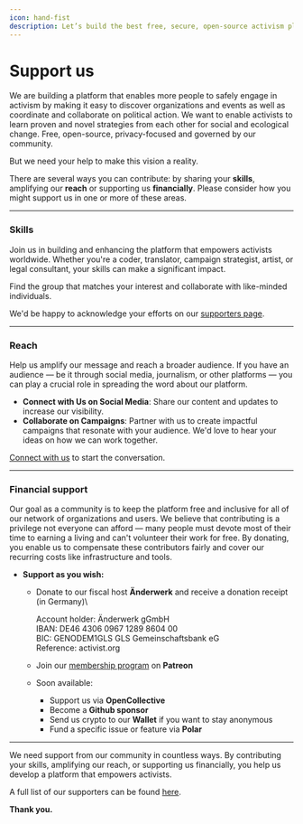 ```yaml
---
icon: hand-fist
description: Let’s build the best free, secure, open-source activism platform.
---
```


# Support us

We are building a platform that enables more people to safely engage in activism by making it easy to discover organizations and events as well as coordinate and collaborate on political action. We want to enable activists to learn proven and novel strategies from each other for social and ecological change. Free, open-source, privacy-focused and governed by our community.

But we need your help to make this vision a reality.

There are several ways you can contribute: by sharing your **skills**, amplifying our **reach** or supporting us **financially**. Please consider how you might support us in one or more of these areas.

***

### Skills

Join us in building and enhancing the platform that empowers activists worldwide. Whether you're a coder, translator, campaign strategist, artist, or legal consultant, your skills can make a significant impact.

Find the group that matches your interest and collaborate with like-minded individuals.

We'd be happy to acknowledge your efforts on our [supporters page](https://activist.org/de/supporters).

***

### Reach

Help us amplify our message and reach a broader audience. If you have an audience — be it through social media, journalism, or other platforms — you can play a crucial role in spreading the word about our platform.

* **Connect with Us on Social Media**: Share our content and updates to increase our visibility.
* **Collaborate on Campaigns**: Partner with us to create impactful campaigns that resonate with your audience. We'd love to hear your ideas on how we can work together.

[Connect with us](connect-with-us.md) to start the conversation.

***

### Financial support

Our goal as a community is to keep the platform free and inclusive for all of our network of organizations and users. We believe that contributing is a privilege not everyone can afford — many people must devote most of their time to earning a living and can't volunteer their work for free. By donating, you enable us to compensate these contributors fairly and cover our recurring costs like infrastructure and tools.

* **Support as you wish:**
  *   Donate to our fiscal host **Änderwerk** and receive a donation receipt (in Germany)\\

      Account holder: Änderwerk gGmbH\
      IBAN: DE46 4306 0967 1289 8604 00\
      BIC: GENODEM1GLS GLS Gemeinschaftsbank eG\
      Reference: activist.org
  * Join our [membership program](https://patreon.com/user?u=92165050\&utm_medium=unknown\&utm_source=join_link\&utm_campaign=creatorshare_creator\&utm_content=copyLink) on **Patreon**
  * Soon available:
    * Support us via **OpenCollective**
    * Become a **Github sponsor**
    * Send us crypto to our **Wallet** if you want to stay anonymous
    * Fund a specific issue or feature via **Polar**

***

We need support from our community in countless ways. By contributing your skills, amplifying our reach, or supporting us financially, you help us develop a platform that empowers activists.

A full list of our supporters can be found [here](https://activist.org/de/supporters).

**Thank you.**
